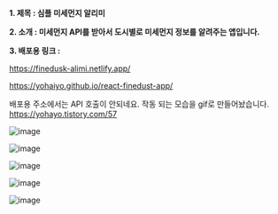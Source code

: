 **1. 제목 : 심플 미세먼지 알리미**

**2. 소개 :  미세먼지 API를 받아서 도시별로 미세먼지 정보를 알려주는 앱입니다.** 

**3. 배포용 링크 :** 

https://finedusk-alimi.netlify.app/

https://yohaiyo.github.io/react-finedust-app/

배포용 주소에서는 API 호출이 안되네요. 작동 되는 모습을 gif로 만들어놨습니다. https://yohayo.tistory.com/57

![image](https://github.com/YoHaiYo/react-finedust-app/assets/124754510/3545be30-7e22-4af1-ba08-659f8cc68062)

![image](https://github.com/YoHaiYo/react-finedust-app/assets/124754510/5b44db70-2ea4-4483-bc53-7058e23cb68a)

![image](https://github.com/YoHaiYo/react-finedust-app/assets/124754510/c92ee58a-a9d0-42db-b54e-0c2c04ffdb53)

![image](https://github.com/YoHaiYo/react-finedust-app/assets/124754510/975085ac-a003-452c-b1a1-3bfea45c9de7)

![image](https://github.com/YoHaiYo/react-finedust-app/assets/124754510/47fb4a87-4128-4e2f-b97c-1575e660e525)

